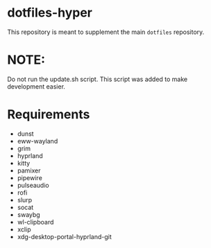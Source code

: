 # dotfiles-hyper

This repository is meant to supplement the main `dotfiles` repository.

# NOTE:
Do not run the update.sh script. This script was added to make development easier.

# Requirements
- dunst
- eww-wayland
- grim
- hyprland
- kitty
- pamixer
- pipewire
- pulseaudio
- rofi
- slurp
- socat
- swaybg
- wl-clipboard
- xclip
- xdg-desktop-portal-hyprland-git
